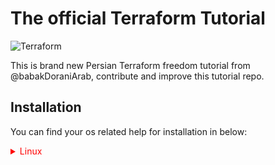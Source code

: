 # The official Terraform Tutorial
![Terraform](https://i0.wp.com/datascientest.com/wp-content/uploads/2022/04/terraform-1.jpg?fit=1520%2C601&ssl=1)

This is brand new Persian Terraform freedom tutorial from @babakDoraniArab,
contribute and improve this tutorial repo.

## Installation
You can find your os related help for installation in below:
<details >
  <summary style="color: red"> Linux </summary>
  <ul>
    <li>
      <details>
    <summary> Debian/Ubuntu </summary>
    
    
  #### Ubuntu/Debian
  Ensure that your system is up to date and you have installed the gnupg, software-properties-common, and curl packages installed. You will use these  packages to verify HashiCorp's GPG signature and install HashiCorp's Debian package repository.
  
  ```bash
   sudo apt-get update && sudo apt-get install -y gnupg software-properties-common
  ```
   Install the HashiCorp GPG key.
   ```bash
   wget -O- https://apt.releases.hashicorp.com/gpg | \
    gpg --dearmor | \
    sudo tee /usr/share/keyrings/hashicorp-archive-keyring.gpg
  ```
   Verify the key's fingerprint.
   ```bash
   gpg --no-default-keyring \
    --keyring /usr/share/keyrings/hashicorp-archive-keyring.gpg \
    --fingerprint
   ```
   The gpg command will report the key fingerprint:
  ```text
  /usr/share/keyrings/hashicorp-archive-keyring.gpg
-------------------------------------------------
pub   rsa4096 XXXX-XX-XX [SC]
      AAAA AAAA AAAA AAAA
uid           [ unknown] HashiCorp Security (HashiCorp Package Signing) <security+packaging@hashicorp.com>
sub   rsa4096 XXXX-XX-XX [E]
```
  Add the official HashiCorp repository to your system. The lsb_release -cs command finds the distribution release codename for your current system, such as buster, groovy, or sid.
  ```bash
  echo "deb [signed-by=/usr/share/keyrings/hashicorp-archive-keyring.gpg] \
    https://apt.releases.hashicorp.com $(lsb_release -cs) main" | \
    sudo tee /etc/apt/sources.list.d/hashicorp.list
  ```
   Download the package information from HashiCorp.
   ```bash
   sudo apt update
   ```
   Install Terraform from the new repository.
   ```bash
   sudo apt-get install terraform
   ```
  </details>
  </li>
   </ul>
</details>
